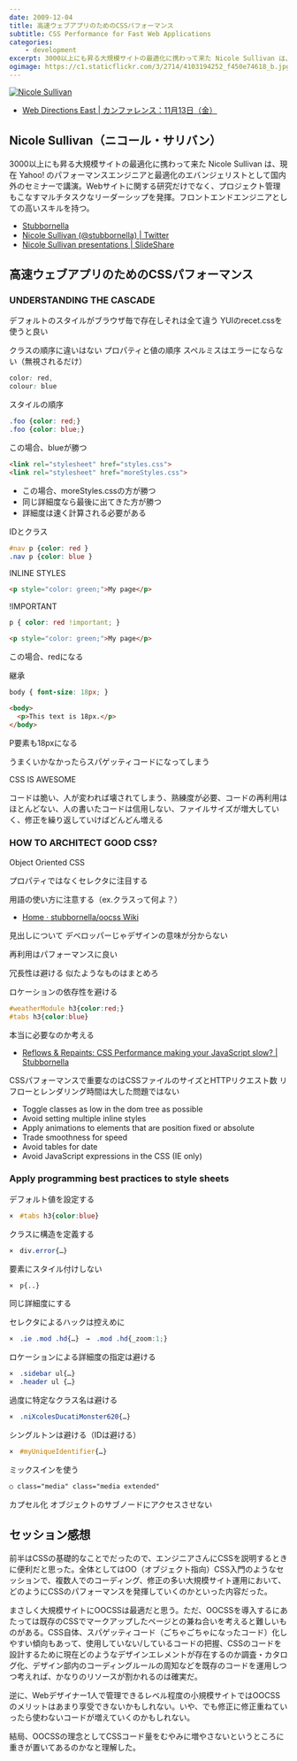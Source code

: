 ```yaml
---
date: 2009-12-04
title: 高速ウェブアプリのためのCSSパフォーマンス
subtitle: CSS Performance for Fast Web Applications
categories: 
    - development
excerpt: 3000以上にも昇る大規模サイトの最適化に携わって来た Nicole Sullivan は、現在 Yahoo! のパフォーマンスエンジニアと最適化のエバンジェリストとして国内外のセミナーで講演。Webサイトに関する研究だけでなく、プロジェクト管理もこなすマルチタスクなリーダーシップを発揮。フロントエンドエンジニアとしての高いスキルを持つ。
ogimage: https://c1.staticflickr.com/3/2714/4103194252_f450e74618_b.jpg
---
```


<a href="https://www.flickr.com/photos/t32k/4103194252" title="Nicole Sullivan by Koji Ishimoto, on Flickr"><img src="https://c1.staticflickr.com/3/2714/4103194252_f450e74618_b.jpg" alt="Nicole Sullivan"></a>


+ [Web Directions East | カンファレンス：11月13日（金）](http://east.webdirections.org/wde/2009/program/)


## Nicole Sullivan（ニコール・サリバン）

3000以上にも昇る大規模サイトの最適化に携わって来た Nicole Sullivan は、現在 Yahoo! のパフォーマンスエンジニアと最適化のエバンジェリストとして国内外のセミナーで講演。Webサイトに関する研究だけでなく、プロジェクト管理もこなすマルチタスクなリーダーシップを発揮。フロントエンドエンジニアとしての高いスキルを持つ。

+ [Stubbornella](http://www.stubbornella.org/content/)
+ [Nicole Sullivan (@stubbornella) | Twitter](https://twitter.com/stubbornella)
+ [Nicole Sullivan presentations | SlideShare](http://www.slideshare.net/stubbornella)


## 高速ウェブアプリのためのCSSパフォーマンス

### UNDERSTANDING THE CASCADE

デフォルトのスタイルがブラウザ毎で存在しそれは全て違う YUIのrecet.cssを使うと良い

クラスの順序に違いはない プロパティと値の順序 スペルミスはエラーにならない（無視されるだけ）

```css
color: red,
colour: blue
```

スタイルの順序

```css
.foo {color: red;}
.foo {color: blue;}
```

この場合、blueが勝つ

```html
<link rel="stylesheet" href="styles.css">
<link rel="stylesheet" href="moreStyles.css">
```

+ この場合、moreStyles.cssの方が勝つ
+ 同じ詳細度なら最後に出てきた方が勝つ
+ 詳細度は速く計算される必要がある

IDとクラス

```css
#nav p {color: red }
.nav p {color: blue }
```

INLINE STYLES

```html
<p style="color: green;">My page</p>
```

!IMPORTANT

```css
p { color: red !important; }
```

```html
<p style="color: green;">My page</p>
```

この場合、redになる

継承

```css
body { font-size: 18px; }
```

```html
<body>
  <p>This text is 18px.</p>
</body>
```

P要素も18pxになる

うまくいかなかったらスパゲッティコードになってしまう

CSS IS AWESOME

コードは脆い、人が変われば壊されてしまう、熟練度が必要、コードの再利用はほとんどない、人の書いたコードは信用しない、ファイルサイズが増大していく、修正を繰り返していけばどんどん増える

### HOW TO ARCHITECT GOOD CSS?

Object Oriented CSS

プロパティではなくセレクタに注目する

用語の使い方に注意する（ex.クラスって何よ？）

+ [Home · stubbornella/oocss Wiki](https://github.com/stubbornella/oocss/wiki)

見出しについて デベロッパーじゃデザインの意味が分からない

再利用はパフォーマンスに良い

冗長性は避ける 似たようなものはまとめろ

ロケーションの依存性を避ける

```css
#weatherModule h3{color:red;}
#tabs h3{color:blue}
```

本当に必要なのか考える

+ [Reflows & Repaints: CSS Performance making your JavaScript slow? | Stubbornella](http://www.stubbornella.org/content/2009/03/27/reflows-repaints-css-performance-making-your-javascript-slow/)

CSSパフォーマンスで重要なのはCSSファイルのサイズとHTTPリクエスト数 リフローとレンダリング時間は大した問題ではない


+ Toggle classes as low in the dom tree as possible
+ Avoid setting multiple inline styles
+ Apply animations to elements that are position fixed or absolute
+ Trade smoothness for speed
+ Avoid tables for date
+ Avoid JavaScript expressions in the CSS (IE only)

### Apply programming best practices to style sheets

デフォルト値を設定する

```css
×　#tabs h3{color:blue}
```

クラスに構造を定義する

```css
×　div.error{…}
```

要素にスタイル付けしない

```css
×　p{..}
```

同じ詳細度にする

セレクタによるハックは控えめに

```css
×　.ie .mod .hd{…}　→　.mod .hd{_zoom:1;}
```

ロケーションによる詳細度の指定は避ける

```css
×　.sidebar ul{…}
×　.header ul {…}
```

過度に特定なクラス名は避ける

```css
×　.niXcolesDucatiMonster620{…}
```

シングルトンは避ける（IDは避ける）

```css
×　#myUniqueIdentifier{…}
```

ミックスインを使う

```html
○ class="media" class="media extended"
```
カプセル化 オブジェクトのサブノードにアクセスさせない

## セッション感想

前半はCSSの基礎的なことでだったので、エンジニアさんにCSSを説明するときに便利だと思った。全体としてはOO（オブジェクト指向）CSS入門のようなセッションで、複数人でのコーディング、修正の多い大規模サイト運用において、どのようにCSSのパフォーマンスを発揮していくのかといった内容だった。

まさしく大規模サイトにOOCSSは最適だと思う。ただ、OOCSSを導入するにあたっては既存のCSSでマークアップしたページとの兼ね合いを考えると難しいものがある。CSS自体、スパゲッティコード（ごちゃごちゃになったコード）化しやすい傾向もあって、使用していない/しているコードの把握、CSSのコードを設計するために現在どのようなデザインエレメントが存在するのか調査・カタログ化、デザイン部内のコーディングルールの周知などを既存のコードを運用しつつ考えれば、かなりのリソースが割かれるのは確実だ。

逆に、Webデザイナー1人で管理できるレベル程度の小規模サイトではOOCSSのメリットはあまり享受できないかもしれない。いや、でも修正に修正重ねていったら使わないコードが増えていくのかもしれない。

結局、OOCSSの理念としてCSSコード量をむやみに増やさないというところに重きが置いてあるのかなと理解した。
